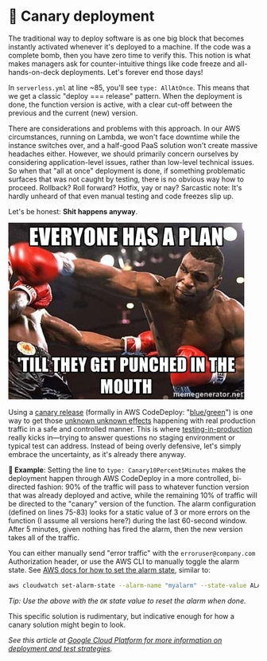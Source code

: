 # 🦺 Canary deployment

The traditional way to deploy software is as one big block that becomes instantly activated whenever it's deployed to a machine. If the code was a complete bomb, then you have zero time to verify this. This notion is what makes managers ask for counter-intuitive things like code freeze and all-hands-on-deck deployments. Let's forever end those days!

In `serverless.yml` at line \~85, you'll see `type: AllAtOnce`. This means that we get a classic "deploy === release" pattern. When the deployment is done, the function version is active, with a clear cut-off between the previous and the current (new) version.

There are considerations and problems with this approach. In our AWS circumstances, running on Lambda, we won't face downtime while the instance switches over, and a half-good PaaS solution won't create massive headaches either. However, we should primarily concern ourselves by considering application-level issues, rather than low-level technical issues. So when that "all at once" deployment is done, if something problematic surfaces that was not caught by testing, there is no obvious way how to proceed. Rollback? Roll forward? Hotfix, yay or nay? Sarcastic note: It's hardly unheard of that even manual testing and code freezes slip up.

Let's be honest: **Shit happens anyway**.

![Words to live by, as told by Mike Tyson](../img/tyson.jpg)

Using a [canary release](https://martinfowler.com/bliki/CanaryRelease.html) (formally in AWS CodeDeploy: "[blue/green](https://martinfowler.com/bliki/BlueGreenDeployment.html)") is one way to get those [unknown unknown effects](https://en.wikipedia.org/wiki/Cynefin\_framework) happening with real production traffic in a safe and controlled manner. This is where [testing-in-production](https://increment.com/testing/i-test-in-production/) really kicks in—trying to answer questions no staging environment or typical test can address. Instead of being overly defensive, let's simply embrace the uncertainty, as it's already there anyway.

**🎯 Example**: Setting the line to `type: Canary10Percent5Minutes` makes the deployment happen through AWS CodeDeploy in a more controlled, bi-directed fashion: 90% of the traffic will pass to whatever function version that was already deployed and active, while the remaining 10% of traffic will be directed to the "canary" version of the function. The alarm configuration (defined on lines 75-83) looks for a static value of 3 or more errors on the function (I assume all versions here?) during the last 60-second window. After 5 minutes, given nothing has fired the alarm, then the new version takes all of the traffic.

You can either manually send "error traffic" with the `erroruser@company.com` Authorization header, or use the AWS CLI to manually toggle the alarm state. See [AWS docs for how to set the alarm state](https://awscli.amazonaws.com/v2/documentation/api/latest/reference/cloudwatch/set-alarm-state.html), similar to:

```bash
aws cloudwatch set-alarm-state --alarm-name "myalarm" --state-value ALARM --state-reason "testing purposes"
```

_Tip: Use the above with the `OK` state value to reset the alarm when done._

This specific solution is rudimentary, but indicative enough for how a canary solution might begin to look.

_See this article at_ [_Google Cloud Platform for more information on deployment and test strategies_](https://cloud.google.com/architecture/application-deployment-and-testing-strategies)_._
